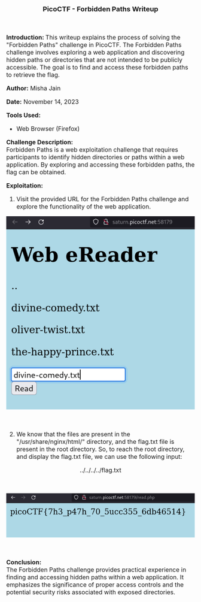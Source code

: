 <font size = '4'>
<p align = 'center'>
<b>
PicoCTF - Forbidden Paths Writeup 
</b>
</p>
</font>

<br>
<font size = '3'>

<b>Introduction: </b>
This writeup explains the process of solving the "Forbidden Paths" challenge in PicoCTF. The Forbidden Paths challenge involves exploring a web application and discovering hidden paths or directories that are not intended to be publicly accessible. The goal is to find and access these forbidden paths to retrieve the flag.

<b>Author:</b> Misha Jain

<b>Date:</b> November 14, 2023

<b>Tools Used:</b><br>
- Web Browser (Firefox)

<b>Challenge Description:</b><br>
Forbidden Paths is a web exploitation challenge that requires participants to identify hidden directories or paths within a web application. By exploring and accessing these forbidden paths, the flag can be obtained.

<b>Exploitation:</b><br>
1. Visit the provided URL for the Forbidden Paths challenge and explore the functionality of the web application.<br>

<p align = 'center'>

![](<Pictures/Forbidden Paths - Exploring_Domain.png>)

</p><br>

2. We know that the files are present in the "/usr/share/nginx/html/" directory, and the flag.txt file is present in the root directory. So, to reach the root directory, and display the flag.txt file, we can use the following input:

<p align = 'center'>../../../../flag.txt</p><br>

<p align = 'center'>

![](<Pictures/Forbidden Paths - Flag.png>)

</p><br>

<b>Conclusion:</b><br>
The Forbidden Paths challenge provides practical experience in finding and accessing hidden paths within a web application. It emphasizes the significance of proper access controls and the potential security risks associated with exposed directories.

</font>